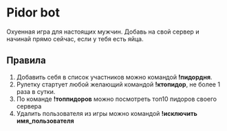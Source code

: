# Pidor bot

Охуенная игра для настоящих мужчин. Добавь на свой сервер и начинай прямо сейчас, если у тебя есть яйца.

## Правила

1. Добавить себя в список участников можно командой **!пидордня**.
2. Рулетку стартует любой желающий командой **!ктопидор**, не более 1 раза в сутки.
3. По команде **!топпидоров** можно посмотреть топ10 пидоров своего сервера
4. Удалить пользователя из игры можно командой **!исключить имя_пользователя**
